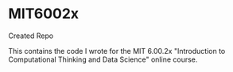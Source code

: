 # MIT6002x
Created Repo

This contains the code I wrote for the MIT 6.00.2x "Introduction to Computational Thinking and Data Science" online course.  
